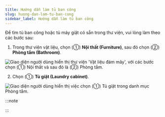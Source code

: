 ```yaml
---
title: Hướng dẫn làm tủ ban công
slug: huong-dan-lam-tu-ban-cong
sidebar_label: Hướng dẫn làm tủ ban công
---
```


Để tìm tủ ban công hoặc tủ máy giặt có sẵn trong thư viện, vui lòng làm theo các bước sau:

1. Trong thư viện vật liệu, chọn (①) **Nội thất (Furniture)**, sau đó chọn (②) **Phòng tắm (Bathroom)**.

![Giao diện người dùng hiển thị thư viện 'Vật liệu đám mây', với các bước chọn (①) Nội thất và sau đó là (②) Phòng tắm.](https://storage.googleapis.com/jegavn_kb/images/9f327084-7a64-45cd-a74e-ed9b3d6e50df.png)

2. Chọn (①) **Tủ giặt (Laundry cabinet)**.

![Giao diện người dùng hiển thị việc chọn (①) Tủ giặt trong danh mục Phòng tắm.](https://storage.googleapis.com/jegavn_kb/images/035b5681-7553-45cc-8662-dbb4e2173a27.png)

:::note



:::